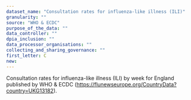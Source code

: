 ```yaml
---
dataset_name: "Consultation rates for influenza-like illness (ILI)"
granularity: ""
source: "WHO & ECDC"
purpose_of_the_data: ""
data_controller: ""
dpia_inclusion: ""
data_processor_organisations: ""
collecting_and_sharing_governance: ""
first_letter: C
new: 
---
```

Consultation rates for influenza-like illness (ILI) by week for England published by WHO & ECDC (https://flunewseurope.org/CountryData?country=UKG13182).